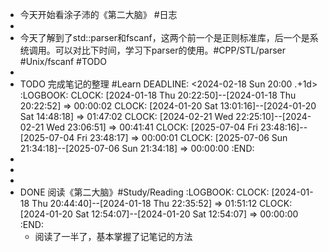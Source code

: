 - 今天开始看涂子沛的《第二大脑》 #日志
-
- 今天了解到了std::parser和fscanf，这两个前一个是正则标准库，后一个是系统调用。可以对比下时间，学习下parser的使用。#CPP/STL/parser #Unix/fscanf #TODO
-
- TODO 完成笔记的整理 #Learn 
  DEADLINE: <2024-02-18 Sun 20:00 .+1d>
  :LOGBOOK:
  CLOCK: [2024-01-18 Thu 20:22:50]--[2024-01-18 Thu 20:22:52] =>  00:00:02
  CLOCK: [2024-01-20 Sat 13:01:16]--[2024-01-20 Sat 14:48:18] =>  01:47:02
  CLOCK: [2024-02-21 Wed 22:25:10]--[2024-02-21 Wed 23:06:51] =>  00:41:41
  CLOCK: [2025-07-04 Fri 23:48:16]--[2025-07-04 Fri 23:48:17] =>  00:00:01
  CLOCK: [2025-07-06 Sun 21:34:18]--[2025-07-06 Sun 21:34:18] =>  00:00:00
  :END:
-
-
-
- DONE 阅读《第二大脑》#Study/Reading
  :LOGBOOK:
  CLOCK: [2024-01-18 Thu 20:44:40]--[2024-01-18 Thu 22:35:52] =>  01:51:12
  CLOCK: [2024-01-20 Sat 12:54:07]--[2024-01-20 Sat 12:54:07] =>  00:00:00
  :END:
	- 阅读了一半了，基本掌握了记笔记的方法